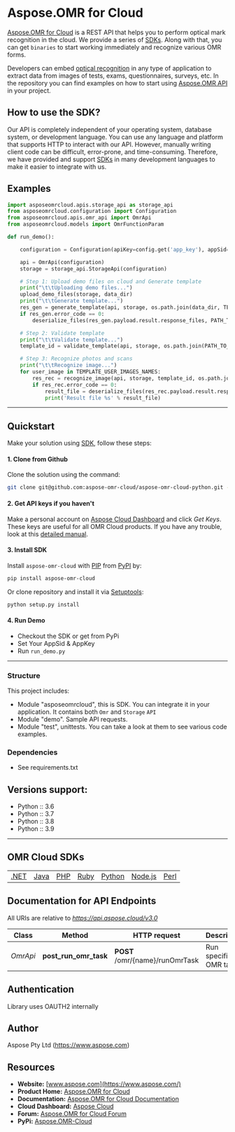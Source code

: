 # Aspose.OMR for Cloud

[Aspose.OMR for Cloud](https://products.aspose.cloud/omr/) is a REST API that helps you to perform optical mark recognition in the cloud. We provide a series of [SDKs](https://github.com/aspose-omr-cloud). Along with that, you can get `binaries` to start working immediately and recognize various OMR forms.

Developers can embed [optical recognition](https://en.wikipedia.org/wiki/Optical_mark_recognition) in any type of application to extract data from images of tests, exams, questionnaires, surveys, etc. In the repository you can find examples on how to start using [Aspose.OMR API](https://docs.aspose.cloud/omr/omr-api-specification/) in your project.

## How to use the SDK?

Our API is completely independent of your operating system, database system, or development language. You can use any language and platform that supports HTTP to interact with our API. However, manually writing client code can be difficult, error-prone, and time-consuming. Therefore, we have provided and support [SDKs](https://github.com/aspose-omr-cloud) in many development languages to make it easier to integrate with us.

## Examples

```python
import asposeomrcloud.apis.storage_api as storage_api
from asposeomrcloud.configuration import Configuration
from asposeomrcloud.apis.omr_api import OmrApi
from asposeomrcloud.models import OmrFunctionParam

def run_demo():

    configuration = Configuration(apiKey=config.get('app_key'), appSid=config.get('app_sid'))

    api = OmrApi(configuration)
    storage = storage_api.StorageApi(configuration)

    # Step 1: Upload demo files on cloud and Generate template
    print("\t\tUploading demo files...")
    upload_demo_files(storage, data_dir)
    print("\t\tGenerate template...")
    res_gen = generate_template(api, storage, os.path.join(data_dir, TEMPLATE_DST_NAME), LOGOS_FOLDER_NAME)
    if res_gen.error_code == 0:
        deserialize_files(res_gen.payload.result.response_files, PATH_TO_OUTPUT)

    # Step 2: Validate template
    print("\t\tValidate template...")
    template_id = validate_template(api, storage, os.path.join(PATH_TO_OUTPUT, TEMPLATE_IMAGE_NAME), PATH_TO_OUTPUT)

    # Step 3: Recognize photos and scans
    print("\t\tRecognize image...")
    for user_image in TEMPLATE_USER_IMAGES_NAMES:
        res_rec = recognize_image(api, storage, template_id, os.path.join(data_dir, user_image))
        if res_rec.error_code == 0:
            result_file = deserialize_files(res_rec.payload.result.response_files, PATH_TO_OUTPUT)[0]
            print('Result file %s' % result_file)
```
_________________________


## Quickstart
Make your solution using [SDK](https://github.com/aspose-omr-cloud), follow these steps:

#### 1. Clone from Github

Clone the solution using the command: 
```sh
git clone git@github.com:aspose-omr-cloud/aspose-omr-cloud-python.git --recurse-submodules
```

#### 2. Get API keys if you haven't

Make a personal account on [Aspose Cloud Dashboard](https://dashboard.aspose.cloud/#/) and click _Get Keys_. These keys are useful for all OMR Cloud products. If you have any trouble, look at this [detailed manual](https://docs.aspose.cloud/omr/quickstart/).

#### 3. Install SDK

Install `aspose-omr-cloud` with [PIP](https://pypi.org/project/pip/) from [PyPI](https://pypi.org/) by:

```sh
pip install aspose-omr-cloud
```

Or clone repository and install it via [Setuptools](http://pypi.python.org/pypi/setuptools): 

```sh
python setup.py install
```

#### 4. Run Demo

  * Checkout the SDK or get from PyPi 
  * Set Your AppSid & AppKey
  * Run `run_demo.py`
 
--------------------------- 

### Structure

This project includes:

- Module "asposeomrcloud", this is SDK. You can integrate it in your application. It contains both `Omr` and `Storage` `API`
- Module "demo". Sample API requests.
- Module "test", unittests. You can take a look at them to see various code examples.

### Dependencies
- See requirements.txt

## Versions support:
- Python :: 3.6
- Python :: 3.7
- Python :: 3.8
- Python :: 3.9

_________________________

## OMR Cloud SDKs

||||||||
|--------------|----------|-------|-------|-------|---------|---------|
|[.NET](https://github.com/aspose-omr-cloud/aspose-omr-cloud-dotnet)|[Java](https://github.com/aspose-omr-cloud/aspose-omr-cloud-java)|[PHP](https://github.com/aspose-omr-cloud/aspose-omr-cloud-php)|[Ruby](https://github.com/aspose-omr-cloud/aspose-omr-cloud-ruby)|[Python](https://github.com/aspose-omr-cloud/aspose-omr-cloud-python)|[Node.js](https://github.com/aspose-omr-cloud/aspose-omr-cloud-nodejs)|[Perl](https://github.com/aspose-omr-cloud/aspose-omr-cloud-perl)

## Documentation for API Endpoints

All URIs are relative to *https://api.aspose.cloud/v3.0*

Class | Method | HTTP request | Description
------------ | ------------- | ------------- | -------------
*OmrApi* | **post_run_omr_task** | **POST** /omr/{name}/runOmrTask | Run specific OMR task


## Authentication

Library uses OAUTH2 internally

## Author

Aspose Pty Ltd (https://www.aspose.com)

## Resources

+ **Website:** [www.aspose.com](https://www.aspose.com/)
+ **Product Home:** [Aspose.OMR for Cloud](https://products.aspose.cloud/omr)
+ **Documentation:** [Aspose.OMR for Cloud Documentation](https://docs.aspose.cloud/omr/)
+ **Cloud Dashboard:** [Aspose Cloud](https://dashboard.aspose.cloud/)
+ **Forum:** [Aspose.OMR for Cloud Forum](https://forum.aspose.cloud/c/omr)
+ **PyPi:** [Aspose.OMR-Cloud](https://pypi.org/project/aspose-omr-cloud/)